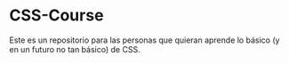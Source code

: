 # CSS-Course
Este es un repositorio para las personas que quieran aprende lo básico (y en un futuro no tan básico) de CSS.
